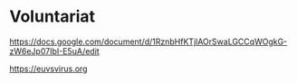 # Voluntariat

https://docs.google.com/document/d/1RznbHfKTjlAOrSwaLGCCqWOgkG-zW6eJp07IbI-E5uA/edit


https://euvsvirus.org
